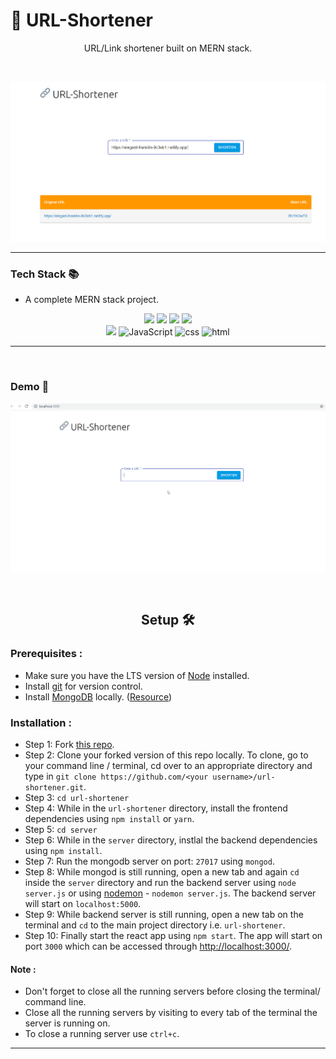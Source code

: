 # 🔗 URL-Shortener

  <p align="center">URL/Link shortener built on MERN stack.</p>  
    
  <br>
    
![url-shortener](/public/shortener_sneek.png)
  
---
  
### Tech Stack 📚

- A complete MERN stack project.

<p align="center">
     <img atl="MongoDB" src="https://img.shields.io/badge/-Mongodb-green?logo=mongodb&style=for-the-badge&logoColor=white">
     <img atl="ExpressJS" src="https://img.shields.io/badge/express.js-%23404d59.svg?style=for-the-badge&logo=express&logoColor=%2361DAFB">
     <img atl="React" src="https://img.shields.io/badge/-react-black?logo=react&style=for-the-badge">
     <img atl="NodeJS" src="https://img.shields.io/badge/node.js-%2343853D.svg?style=for-the-badge&logo=node-dot-js&logoColor=white">
     <br />
     <img atl="Mongoose" src="https://img.shields.io/badge/-Mongoose-brown?logo=mongoose&style=for-the-badge&logoColor=white">
     <img alt="JavaScript" src="https://img.shields.io/badge/-javascript-yellow?logo=javascript&logoColor=white&style=for-the-badge">
     <img alt="css" src="https://img.shields.io/badge/-css3-blue?logo=css3&style=for-the-badge">
     <img alt="html" src="https://img.shields.io/badge/-html5-red?logo=html5&logoColor=white&style=for-the-badge">
</p>
  
---  
  
<br>

### Demo 🎥

![](./public/shortener_demo.gif)

<br>

<h2 align="center">Setup 🛠</h2>  
  
### Prerequisites :  
  
- Make sure you have the LTS version of [Node](https://nodejs.org/) installed.
- Install [git](https://git-scm.com/downloads) for version control.
- Install [MongoDB](https://www.mongodb.com/try/download/community) locally. ([Resource](https://www.mongodb.com/docs/manual/administration/install-community/))

### Installation :

- Step 1: Fork [this repo](https://github.com/Lavbhadauriya).
- Step 2: Clone your forked version of this repo locally. To clone, go to your command line / terminal, cd over to an appropriate directory and type in `git clone https://github.com/<your username>/url-shortener.git`.
- Step 3: `cd url-shortener`
- Step 4: While in the `url-shortener` directory, install the frontend dependencies using `npm install` or `yarn`.
- Step 5: `cd server`
- Step 6: While in the `server` directory, instlal the backend dependencies using `npm install`.
- Step 7: Run the mongodb server on port: `27017` using `mongod`.
- Step 8: While mongod is still running, open a new tab and again `cd` inside the `server` directory and run the backend server using `node server.js` or using [nodemon](https://www.npmjs.com/package/nodemon) - `nodemon server.js`. The backend server will start on `localhost:5000`.
- Step 9: While backend server is still running, open a new tab on the terminal and `cd` to the main project directory i.e. `url-shortener`.
- Step 10: Finally start the react app using `npm start`. The app will start on port `3000` which can be accessed through <http://localhost:3000/>.

#### Note :

- Don't forget to close all the running servers before closing the terminal/ command line.
- Close all the running servers by visiting to every tab of the terminal the server is running on.
- To close a running server use `ctrl+c`.

---





